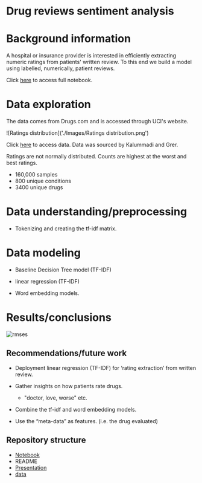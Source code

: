# Drug reviews sentiment analysis

# Background information

A hospital or insurance provider is interested in efficiently extracting numeric ratings from patients' written review.  To this end we build a model using labelled, numerically, patient reviews. 

Click [here]('.//drugsReviews.ipynb') to access full notebook.


# Data exploration



The data comes from Drugs.com and is accessed through UCI's website.

![Ratings distribution]('./Images/Ratings distribution.png')

Click [here]('.//drugsComTrain_raw.tsv') to access data. Data was sourced by Kalummadi and Grer.

Ratings are not normally distributed. Counts are highest at the worst and best ratings. 

- 160,000 samples
- 800 unique conditions
- 3400 unique drugs

# Data understanding/preprocessing

- Tokenizing and creating the tf-idf matrix.

# Data modeling

- Baseline Decision Tree model (TF-IDF)

- linear regression (TF-IDF)

- Word embedding models. 


# Results/conclusions

![rmses]('./Images/rmses.png')

## Recommendations/future work

- Deployment linear regression (TF-IDF) for ‘rating extraction’ from written review.

- Gather insights on how patients rate drugs.
    - "doctor, love, worse" etc. 
    

- Combine the tf-idf and word embedding models.
- Use the “meta-data” as features. (i.e. the drug evaluated)

## Repository structure
- [Notebook]('.//drugsReviews.ipynb')
- README
- [Presentation]('.//Presentation.pdf')
- [data]('.//drugsComTrain_raw.tsv')